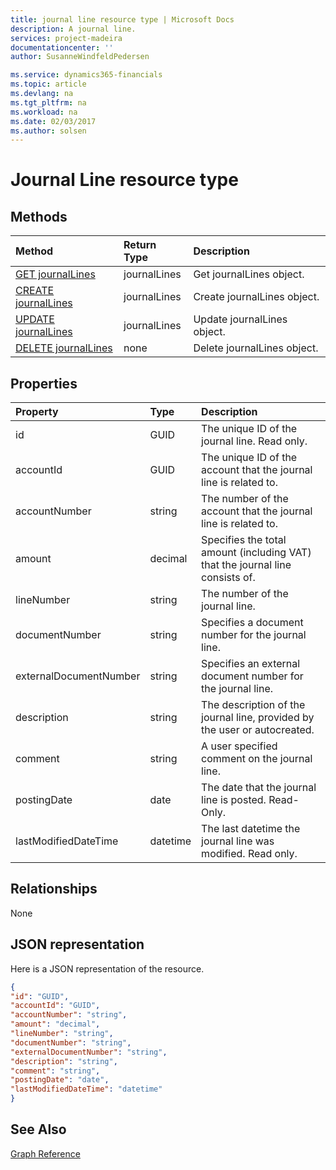 ```yaml
---
title: journal line resource type | Microsoft Docs
description: A journal line.
services: project-madeira
documentationcenter: ''
author: SusanneWindfeldPedersen

ms.service: dynamics365-financials
ms.topic: article
ms.devlang: na
ms.tgt_pltfrm: na
ms.workload: na
ms.date: 02/03/2017
ms.author: solsen
---
```


# Journal Line resource type

## Methods

| Method       | Return Type  |Description|
|:---------------|:--------|:----------|
|[GET journalLines](get-journalLines.md)|journalLines|Get journalLines object.|
|[CREATE journalLines](create-journalLines.md)|journalLines|Create journalLines object.|
|[UPDATE journalLines](update-journalLines.md)|journalLines|Update journalLines object.|
|[DELETE journalLines](delete-journalLines.md)|none|Delete journalLines object.|

## Properties
| Property	   | Type	|Description|
|:---------------|:--------|:----------|
|id|GUID|The unique ID of the journal line. Read only.|
|accountId|GUID|The unique ID of the account that the journal line is related to.|
|accountNumber|string|The number of the account that the journal line is related to.|
|amount|decimal|Specifies the total amount (including VAT) that the journal line consists of.|
|lineNumber|string|The number of the journal line.|
|documentNumber|string|Specifies a document number for the journal line.|
|externalDocumentNumber|string|Specifies an external document number for the journal line.|
|description|string|The description of the journal line, provided by the user or autocreated.|
|comment|string|A user specified comment on the journal line.|
|postingDate|date|The date that the journal line is posted. Read-Only.|
|lastModifiedDateTime|datetime|The last datetime the journal line was modified. Read only.|


## Relationships
None

## JSON representation

Here is a JSON representation of the resource.


```json
{
"id": "GUID",
"accountId": "GUID",
"accountNumber": "string",
"amount": "decimal",
"lineNumber": "string",
"documentNumber": "string",
"externalDocumentNumber": "string",
"description": "string",
"comment": "string",
"postingDate": "date",
"lastModifiedDateTime": "datetime"
}
```

## See Also
[Graph Reference](graph-reference.md)  
